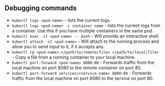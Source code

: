 ## Debugging commands

* `kubectl logs <pod-name>` - lists the current logs.
* `kubectl logs <pod-name> -c container name` - lists the current logs from a container. Use this if you have multiple containers in the same pod.
* `kubectl exec -it <pod-name> -- bash` - Will provide an interactive shell.
* `kubectl attach -it <pod-name>` - Will attach to the running process and allow you to send input to it, if it accepts any.
* `kubectl cp <pod-name>:</path/to/remote/file> </path/to/local/file>` - Copy a file from a running container to your local machine.
* `kubectl port-forward <pod-name> 8080:80` - Forwards traffic from the local machine on port 8080 to the remote container on port 80.
* `kubectl port-forward services/<service-name> 8080:80` - Forwards traffic from the local machine on port 8080 to the service on port 80.

